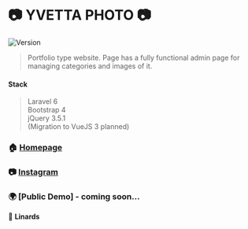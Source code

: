 <h1>📷 YVETTA PHOTO 📷</h1>
<p>
  <img alt="Version" src="https://img.shields.io/badge/version-2.2-blue.svg?cacheSeconds=2592000" />
</p>

> Portfolio type website. Page has a fully functional admin page for managing categories and images of it. 

<h4>Stack</h4>

> Laravel 6 <br />
> Bootstrap 4<br />
> jQuery 3.5.1<br />
> (Migration to VueJS 3 planned)


### 🏠 [Homepage](https://yvettaphoto.com)
### 📷 [Instagram](https://www.instagram.com/yvettaphoto/)
### 🌍 [Public Demo] - coming soon...

👤 **Linards**
